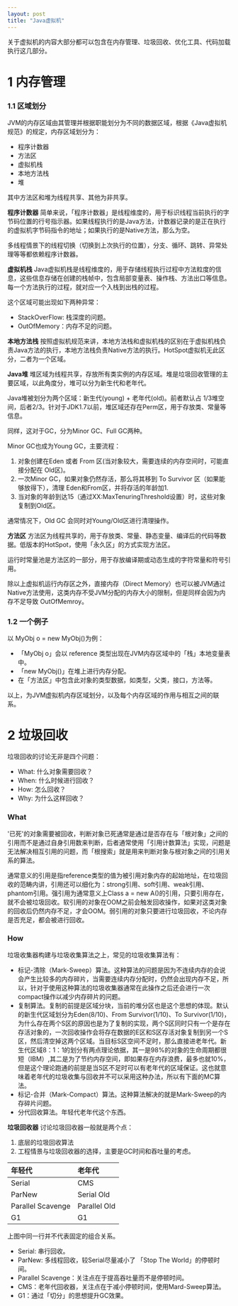 ```yaml
---
layout: post
title: "Java虚拟机"
---
```


关于虚拟机的内容大部分都可以包含在内存管理、垃圾回收、优化工具、代码加载执行这几部分。

# 1 内存管理

### 1.1 区域划分

JVM的内存区域由其管理并根据职能划分为不同的数据区域，根据《Java虚拟机规范》的规定，内存区域划分为：

* 程序计数器
* 方法区
* 虚拟机栈
* 本地方法栈
* 堆

其中方法区和堆为线程共享、其他为非共享。


**程序计数器**
简单来说，「程序计数器」是线程维度的，用于标识线程当前执行的字节码位置的行号指示器。如果线程执行的是Java方法，计数器记录的是正在执行的虚拟机字节码指令的地址；如果执行的是Native方法，那么为空。

多线程情景下的线程切换（切换到上次执行的位置），分支、循环、跳转、异常处理等等都依赖程序计数器。

**虚拟机栈**
Java虚拟机栈是线程维度的，用于存储线程执行过程中方法粒度的信息，这些信息存储在创建的栈帧中，包含局部变量表、操作栈、方法出口等信息。每一个方法执行的过程，就对应一个入栈到出栈的过程。

这个区域可能出现如下两种异常：
* StackOverFlow: 栈深度的问题。
* OutOfMemory：内存不足的问题。

**本地方法栈**
按照虚拟机规范来讲，本地方法栈和虚拟机栈的区别在于虚拟机栈负责Java方法的执行，本地方法栈负责Native方法的执行。HotSpot虚拟机无此区分，二者为一个区域。

**Java堆**
堆区域为线程共享，存放所有类实例的内存区域。堆是垃圾回收管理的主要区域，以此角度分，堆可以分为新生代和老年代。

Java堆被划分为两个区域：新生代(young) + 老年代(old)。前者默认占 1/3堆空间，后者2/3。针对于JDK1.7以前，堆区域还存在Perm区，用于存放类、常量等信息。

同样，这对于GC，分为Minor GC、Full GC两种。

Minor GC也成为Young GC，主要流程：
1. 对象创建在Eden 或者 From 区(当对象较大，需要连续的内存空间时，可能直接分配在 Old区)。
2. 一次Minor GC，如果对象仍然存活，那么将其移到 To Survivor 区（如果能够放得下），清理 Eden和From区，并将存活的年龄加1.
3. 当对象的年龄到达15（通过XX:MaxTenuringThreshold设置）时，这些对象复制到Old区。

通常情况下，Old GC 会同时对Young/Old区进行清理操作。

**方法区**
方法区为线程共享的，用于存放类、常量、静态变量、编译后的代码等数据。低版本的HotSpot，使用「永久区」的方式实现方法区。

运行时常量池是方法区的一部分，用于存放编译期或动态生成的字符常量和符号引用。

除以上虚拟机运行内存区之外，直接内存（Direct Memory）也可以被JVM通过Native方法使用，这类内存不受JVM分配的内存大小的限制，但是同样会因为内存不足导致 OutOfMemroy。

### 1.2 一个例子
以 MyObj o = new MyObj()为例：
* 「MyObj o」会以 reference 类型出现在JVM内存区域中的「栈」本地变量表中。
* 「new MyObj()」在堆上进行内存分配。
* 在「方法区」中包含此对象的类型数据，如类型，父类，接口，方法等。

以上，为JVM虚拟机内存区域划分，以及每个内存区域的作用与相互之间的联系。

# 2 垃圾回收

垃圾回收的讨论无非是四个问题：
* What: 什么对象需要回收？
* When: 什么时候进行回收？
* How: 怎么回收？
* Why: 为什么这样回收？

### What

'已死'的对象需要被回收，判断对象已死通常是通过是否存在与「根对象」之间的引用而不是通过自身引用数来判断，后者通常使用「引用计数算法」实现，问题是无法解决相互引用的问题，而「根搜索」就是用来判断对象与根对象之间的引用关系的算法。

通常意义的引用是指reference类型的值为被引用对象内存的起始地址，在垃圾回收的范畴内讲，引用还可以细化为：strong引用、soft引用、weak引用、phantom引用。强引用为通常意义上Class a = new A()的引用，只要引用存在，就不会被垃圾回收。软引用的对象在OOM之前会触发回收操作，如果对这类对象的回收后仍然内存不足，才会OOM。弱引用的对象只要进行垃圾回收，不论内存是否充足，都会被进行回收。

### How

垃圾收集器构建与垃圾收集算法之上，常见的垃圾收集算法有：

* 标记-清除（Mark-Sweep）算法。这种算法的问题是因为不连续内存的会说会产生比较多的内存碎片，当需要连续内存分配时，仍然会出现内存不足，所以，针对于使用这种算法的垃圾收集器通常在此操作之后还会进行一次compact操作以减少内存碎片的问题。
* 复制算法。复制的前提是区域分块，当前的堆分区也是这个思想的体现。默认的新生代区域划分为Eden(8/10)、From Survivor(1/10)、To Survivor(1/10)，为什么存在两个S区的原因也是为了复制的实现，两个S区同时只有一个是存在存活对象的，一次回收操作会将存在数据的E区和S区存活对象复制到另一个S区，然后清空掉这两个区域。当目标S区空间不足时，那么直接进老年代。新生代区域8：1：1的划分有两点理论依据，其一是98%的对象的生命周期都很短（IBM）,其二是为了节约内存空间，即如果存在内存浪费，最多也就10%，但是这个理论跑通的前提是当S区不足时可以有老年代的区域保证。这也就意味着老年代的垃圾收集与回收并不可以采用这种办法，所以有下面的MC算法。
* 标记-合并（Mark-Compact）算法。这种算法解决的就是Mark-Sweep的内存碎片问题。
* 分代回收算法。年轻代老年代这个东西。

**垃圾回收器**
讨论垃圾回收器一般就是两个点：
1. 底层的垃圾回收算法
2. 工程情景与垃圾回收器的选择，主要是GC时间和吞吐量的考虑。

| 年轻代 | 老年代     |
| :------------- | :------------- |
| Serial   | CMS       |
| ParNew       | Serial Old       |
| Parallel Scavenge       | Parallel Old       |
| G1       | G1       |

上图中同一行并不代表固定的组合关系。

* Serial: 串行回收。
* ParNew: 多线程回收，较Serial尽量减小了 「Stop The World」的停顿时间。
* Parallel Scavenge：关注点在于提高吞吐量而不是停顿时间。
* CMS：老年代回收器，关注点在于减小停顿时间，使用Mard-Sweep算法。
* G1：通过「切分」的思想提升GC效果。
